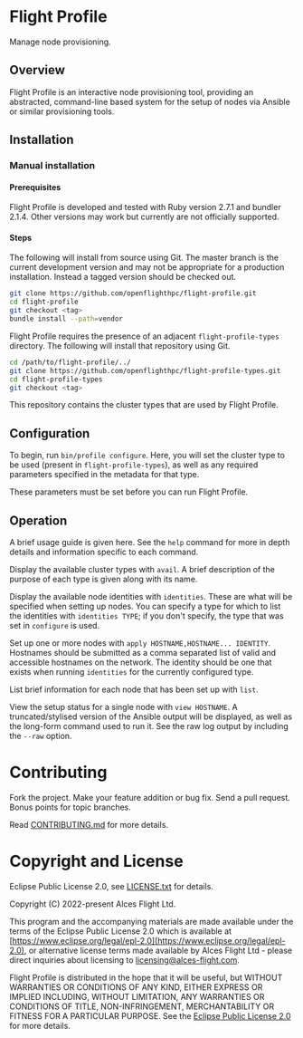 # Flight Profile

Manage node provisioning.

## Overview

Flight Profile is an interactive node provisioning tool, providing an abstracted, command-line based system for the setup of nodes via Ansible or similar provisioning tools.

## Installation

### Manual installation

#### Prerequisites
Flight Profile is developed and tested with Ruby version 2.7.1 and bundler 2.1.4. Other versions may work but currently are not officially supported.

#### Steps

The following will install from source using Git. The master branch is the current development version and may not be appropriate for a production installation. Instead a tagged version should be checked out.

```bash
git clone https://github.com/openflighthpc/flight-profile.git
cd flight-profile
git checkout <tag>
bundle install --path=vendor
```

Flight Profile requires the presence of an adjacent `flight-profile-types` directory. The following will install that repository using Git.
```bash
cd /path/to/flight-profile/../
git clone https://github.com/openflighthpc/flight-profile-types.git
cd flight-profile-types
git checkout <tag>
```

This repository contains the cluster types that are used by Flight Profile.

## Configuration

To begin, run `bin/profile configure`. Here, you will set the cluster type to be used (present in `flight-profile-types`), as well as any required parameters specified in the metadata for that type.

These parameters must be set before you can run Flight Profile.

## Operation

A brief usage guide is given here. See the `help` command for more in depth details and information specific to each command.

Display the available cluster types with `avail`. A brief description of the purpose of each type is given along with its name. 

Display the available node identities with `identities`. These are what will be specified when setting up nodes. You can specify a type for which to list the identities with `identities TYPE`; if you don't specify, the type that was set in `configure` is used.

Set up one or more nodes with `apply HOSTNAME,HOSTNAME... IDENTITY`. Hostnames should be submitted as a comma separated list of valid and accessible hostnames on the network. The identity should be one that exists when running `identities` for the currently configured type.

List brief information for each node that has been set up with `list`.

View the setup status for a single node with `view HOSTNAME`. A truncated/stylised version of the Ansible output will be displayed, as well as the long-form command used to run it. See the raw log output by including the `--raw` option.

# Contributing

Fork the project. Make your feature addition or bug fix. Send a pull
request. Bonus points for topic branches.

Read [CONTRIBUTING.md](CONTRIBUTING.md) for more details.

# Copyright and License

Eclipse Public License 2.0, see [LICENSE.txt](LICENSE.txt) for details.

Copyright (C) 2022-present Alces Flight Ltd.

This program and the accompanying materials are made available under
the terms of the Eclipse Public License 2.0 which is available at
[https://www.eclipse.org/legal/epl-2.0](https://www.eclipse.org/legal/epl-2.0),
or alternative license terms made available by Alces Flight Ltd -
please direct inquiries about licensing to
[licensing@alces-flight.com](mailto:licensing@alces-flight.com).

Flight Profile is distributed in the hope that it will be
useful, but WITHOUT WARRANTIES OR CONDITIONS OF ANY KIND, EITHER
EXPRESS OR IMPLIED INCLUDING, WITHOUT LIMITATION, ANY WARRANTIES OR
CONDITIONS OF TITLE, NON-INFRINGEMENT, MERCHANTABILITY OR FITNESS FOR
A PARTICULAR PURPOSE. See the [Eclipse Public License 2.0](https://opensource.org/licenses/EPL-2.0) for more
details.

